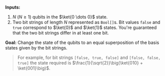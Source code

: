**Inputs:** 

1. $N$ ($N \ge 1$) qubits in the $\ket{0 \dots 0}$ state.
2. Two bit strings of length $N$ represented as `Bool[]`s. Bit values `false` and `true` correspond to $\ket{0}$ and $\ket{1}$ states. You're guaranteed that the two bit strings differ in at least one bit.

**Goal:**  Change the state of the qubits to an equal superposition of the basis states given by the bit strings.

> For example, for bit strings `[false, true, false]` and `[false, false, true]` the state required is $\frac{1}{\sqrt{2}}\big(\ket{010} + \ket{001}\big)$.
